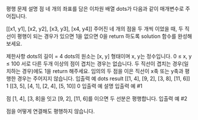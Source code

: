 평행
문제 설명
점 네 개의 좌표를 담은 이차원 배열  dots가 다음과 같이 매개변수로 주어집니다.

[[x1, y1], [x2, y2], [x3, y3], [x4, y4]]
주어진 네 개의 점을 두 개씩 이었을 때, 두 직선이 평행이 되는 경우가 있으면 1을 없으면 0을 return 하도록 solution 함수를 완성해보세요.

제한사항
dots의 길이 = 4
dots의 원소는 [x, y] 형태이며 x, y는 정수입니다.
0 ≤ x, y ≤ 100
서로 다른 두개 이상의 점이 겹치는 경우는 없습니다.
두 직선이 겹치는 경우(일치하는 경우)에도 1을 return 해주세요.
임의의 두 점을 이은 직선이 x축 또는 y축과 평행한 경우는 주어지지 않습니다.
입출력 예
dots	result
[[1, 4], [9, 2], [3, 8], [11, 6]]	1
[[3, 5], [4, 1], [2, 4], [5, 10]]	0
입출력 예 설명
입출력 예 #1

점 [1, 4], [3, 8]을 잇고 [9, 2], [11, 6]를 이으면 두 선분은 평행합니다.
입출력 예 #2

점을 어떻게 연결해도 평행하지 않습니다.